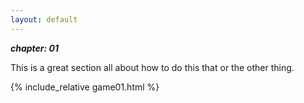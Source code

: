 ```yaml
---
layout: default
---
```


***chapter: 01***

This is a great section all about how to do this that or the other thing.


{% include_relative game01.html %}